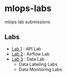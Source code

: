 # mlops-labs
mlops lab submissions

## Labs
- [Lab 1](lab-1/) : API Lab
- [Lab 2](lab-2/) : Airflow Lab
- [Lab 3](lab-3/) : Data Lab
    - Data Labeling Labs
    - Data Monitoring Labs
